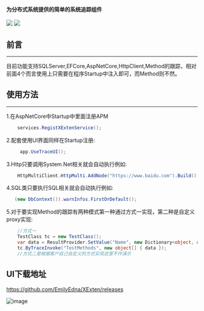 #### 为分布式系统提供的简单的系统追踪组件
[![](https://img.shields.io/badge/build-success-brightgreen.svg)](https://github.com/EmilyEdna/XExten.Profile)
[![](https://img.shields.io/badge/nuget-v1.0.4.5-blue.svg)](https://www.nuget.org/packages/XExten.Profile/1.0.4.5)
## 前言
------------------------------------
目前功能支持SQLServer,EFCore,AspNetCore,HttpClient,Method的跟踪，相对前面4个而言使用上只需要在程序Startup中注入即可，而Method则不然。
## 使用方法
------------------------------------
1.在AspNetCore中Startup中里面注册APM
``` c#
    services.RegistXExtenService();
```
2.配套使用UI界面同样在Startup注册:
``` c#
     app.UseTraceUI();
```
3.Http只要调用System.Net相关就会自动执行例如:
``` c#
    HttpMultiClient.HttpMulti.AddNode("https://www.baidu.com").Build().RunString();
```
4.SQL类只要执行SQL相关就会自动执行例如:
```c#
   (new DbContext()).warnInfos.FirstOrDefault();
```
5.对于要实现Method的跟踪有两种模式第一种通过方式一实现，第二种是自定义proxy实现:
```c#
    //方式一
    TestClass tc = new TestClass();
    var data = ResultProvider.SetValue("Name", new Dictionary<object, object> { { "Key", "Value" } });
    tc.ByTraceInvoke("TestMethods", new object[] { data });
    //方式二是根据客户自己自定义的方式实现这里不作演示
```
## UI下载地址
https://github.com/EmilyEdna/XExten/releases

![image](https://github.com/EmilyEdna/XExten/blob/master/Image/Img.jpg)
